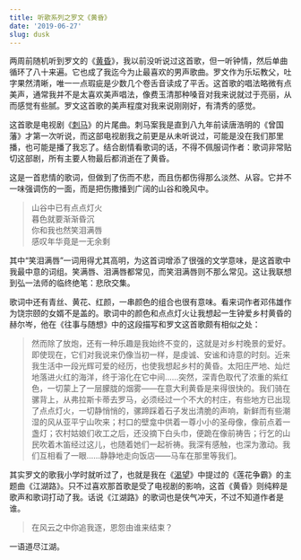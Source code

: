 ```yaml
---
title: 听歌系列之罗文《黄昏》
date: '2019-06-27'
slug: dusk
---
```


两周前随机听到罗文的《[黄昏](https://music.163.com/song?id=112143&userid=318661386)》，我以前没听说过这首歌，但一听钟情，然后单曲循环了八十来遍。它也成了我迄今为止最喜欢的男声歌曲。罗文作为乐坛教父，吐字果然清晰，唯一一点瑕疵是少数几个卷舌音读成了平舌。这首歌的唱法略微有点美声，通常我并不是太喜欢美声唱法，像费玉清那种嗓音对我来说就过于亮丽，从而感觉有些腻。罗文这首歌的美声程度对我来说刚刚好，有清秀的感觉。

这首歌是电视剧《[刺马](https://baike.baidu.com/item/刺马/10072179)》的片尾曲。刺马案我是直到八九年前读唐浩明的《曾国藩》才第一次听说，而这部电视剧我之前更是从未听说过，可能是没在我们那里播，也可能是播了我忘了。结合剧情看歌词的话，不得不佩服词作者：歌词非常贴切这部剧，所有主要人物最后都消逝在了黄昏。

这是一首悲情的歌词，但做到了伤而不悲，而且伤都伤得那么淡然、从容。它并不一味强调伤的一面，而是把伤撒播到广阔的山谷和晚风中。

> 山谷中已有点点灯火  
暮色就要渐渐昏沉  
你和我也然笑泪满唇  
感叹年华竟是一无余剩

其中“笑泪满唇”一词用得尤其高明，为这首词增添了很强的文学意味，是这首歌中我最中意的词组。笑满唇、泪满唇都常见，而笑泪满唇则不那么常见。这让我联想到弘一法师的临终绝笔：悲欣交集。

歌词中还有青丝、黄花、红颜，一串颜色的组合也很有意味。看来词作者邓伟雄作为饶宗颐的女婿不是盖的。歌词中的颜色和点点灯火让我想起一生钟爱乡村黄昏的赫尔岑，他在《往事与随想》中的这段描写和罗文这首歌颇有相似之处：

> 然而除了放炮，还有一种乐趣是我始终不变的，这就是对乡村晚景的爱好。即使现在，它们对我说来仍像当初一样，是虔诚、安谧和诗意的时刻。近来我生活中一段光辉可爱的经历，也使我想起乡村的黄昏。太阳庄严地、灿烂地落进火红的海洋，终于溶化在它中间……突然，深青色取代了浓重的紫红色，一切蒙上了一层朦胧的烟雾——在意大利黄昏是来得很快的。我们骑在骡背上，从弗拉斯卡蒂去罗马，必须经过一个不大的村庄，有些地方已出现了点点灯火，一切静悄悄的，骡蹄踩着石子发出清脆的声响，新鲜而有些潮湿的风从亚平宁山吹来；村口的壁龛中供着一尊小小的圣母像，像前点着一盏灯；农村姑娘们收工之后，还没摘下白头巾，便跪在像前祷告；行乞的山民吹着木笛经过这儿，也随着她们一起祈祷。我深有感触，也深为激动。我们互相看了一眼……静静地走向饭店——马车在那里等我们。

其实罗文的歌我小学时就听过了，也就是我在《[渴望](/cn/2018/12/craving/)》中提过的《莲花争霸》的主题曲《江湖路》。只不过喜欢那首歌是受了电视剧的影响，这首《黄昏》则纯粹是歌声和歌词打动了我。话说《江湖路》的歌词也是侠气冲天，不过不知道作者是谁。

> 在风云之中你追我逐，恩怨由谁来结束？

一语道尽江湖。
